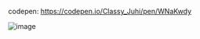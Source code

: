 codepen: https://codepen.io/Classy_Juhi/pen/WNaKwdy

![image](https://github.com/ClassyJuhi/CSS-Design-Lab/assets/103419567/fe37c0c1-ce94-4869-b89b-ade985b8d447)
